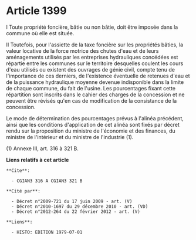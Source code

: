 # Article 1399

I  Toute propriété foncière, bâtie ou non bâtie, doit être imposée dans la commune où elle est située.

II  Toutefois, pour l'assiette de la taxe foncière sur les propriétés bâties, la valeur locative de la force motrice des
chutes d'eau et de leurs aménagements utilisés par les entreprises hydrauliques concédées est répartie entre les communes sur
le territoire desquelles coulent les cours d'eau utilisés ou existent des ouvrages de génie civil, compte tenu de
l'importance de ces derniers, de l'existence éventuelle de retenues d'eau et de la puissance hydraulique moyenne devenue
indisponible dans la limite de chaque commune, du fait de l'usine. Les pourcentages fixant cette répartition sont inscrits
dans le cahier des charges de la concession et ne peuvent être révisés qu'en cas de modification de la consistance de la
concession.

Le mode de détermination des pourcentages prévus à l'alinéa précédent, ainsi que les conditions d'application de cet alinéa
sont fixés par décret rendu sur la proposition du ministre de l'économie et des finances, du ministre de l'intérieur et du
ministre de l'industrie (1).

(1) Annexe III, art. 316 à 321 B.

**Liens relatifs à cet article**

	**Cite**:

	  - CGIAN3 316 A CGIAN3 321 B

	**Cité par**:

	  - Décret n°2009-721 du 17 juin 2009 - art. (V)
	  - Décret n°2010-1697 du 29 décembre 2010 - art. (VD)
	  - Décret n°2012-264 du 22 février 2012 - art. (V)

	**Liens**:

	  - HISTO: EDITION 1979-07-01
